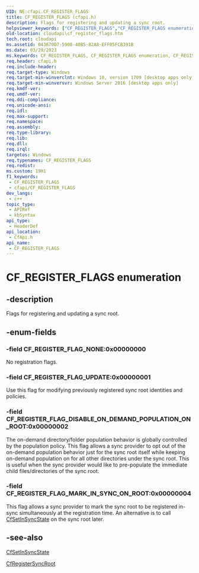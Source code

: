 ```yaml
---
UID: NE:cfapi.CF_REGISTER_FLAGS
title: CF_REGISTER_FLAGS (cfapi.h)
description: Flags for registering and updating a sync root.
helpviewer_keywords: ["CF_REGISTER_FLAGS","CF_REGISTER_FLAGS enumeration","CF_REGISTER_FLAG_DISABLE_ON_DEMAND_POPULATION_ON_ROOT","CF_REGISTER_FLAG_MARK_IN_SYNC_ON_ROOT","CF_REGISTER_FLAG_NONE","CF_REGISTER_FLAG_UPDATE","cfapi/CF_REGISTER_FLAGS","cfapi/CF_REGISTER_FLAG_DISABLE_ON_DEMAND_POPULATION_ON_ROOT","cfapi/CF_REGISTER_FLAG_MARK_IN_SYNC_ON_ROOT","cfapi/CF_REGISTER_FLAG_NONE","cfapi/CF_REGISTER_FLAG_UPDATE","cloudApi.cf_register_flags"]
old-location: cloudapi\cf_register_flags.htm
tech.root: cloudapi
ms.assetid: 043670D7-5908-40B5-82A8-EFF05FCB391B
ms.date: 03/29/2023
ms.keywords: CF_REGISTER_FLAGS, CF_REGISTER_FLAGS enumeration, CF_REGISTER_FLAG_DISABLE_ON_DEMAND_POPULATION_ON_ROOT, CF_REGISTER_FLAG_MARK_IN_SYNC_ON_ROOT, CF_REGISTER_FLAG_NONE, CF_REGISTER_FLAG_UPDATE, cfapi/CF_REGISTER_FLAGS, cfapi/CF_REGISTER_FLAG_DISABLE_ON_DEMAND_POPULATION_ON_ROOT, cfapi/CF_REGISTER_FLAG_MARK_IN_SYNC_ON_ROOT, cfapi/CF_REGISTER_FLAG_NONE, cfapi/CF_REGISTER_FLAG_UPDATE, cloudApi.cf_register_flags
req.header: cfapi.h
req.include-header: 
req.target-type: Windows
req.target-min-winverclnt: Windows 10, version 1709 [desktop apps only]
req.target-min-winversvr: Windows Server 2016 [desktop apps only]
req.kmdf-ver: 
req.umdf-ver: 
req.ddi-compliance: 
req.unicode-ansi: 
req.idl: 
req.max-support: 
req.namespace: 
req.assembly: 
req.type-library: 
req.lib: 
req.dll: 
req.irql: 
targetos: Windows
req.typenames: CF_REGISTER_FLAGS
req.redist: 
ms.custom: 19H1
f1_keywords:
 - CF_REGISTER_FLAGS
 - cfapi/CF_REGISTER_FLAGS
dev_langs:
 - c++
topic_type:
 - APIRef
 - kbSyntax
api_type:
 - HeaderDef
api_location:
 - CfApi.h
api_name:
 - CF_REGISTER_FLAGS
---
```


# CF_REGISTER_FLAGS enumeration

## -description

Flags for registering and updating a sync root.

## -enum-fields

### -field CF_REGISTER_FLAG_NONE:0x00000000

No registration flags.

### -field CF_REGISTER_FLAG_UPDATE:0x00000001

Use this flag for modifying previously registered sync root identities and policies.

### -field CF_REGISTER_FLAG_DISABLE_ON_DEMAND_POPULATION_ON_ROOT:0x00000002

The on-demand directory/folder population behavior is globally controlled by the population policy. This flag allows a sync provider to opt out of the on-demand population behavior just for the sync root itself while keeping on-demand population on for all other directories under the sync root. This is useful when the sync provider would like to pre-populate the immediate child files/directories of the sync root.

### -field CF_REGISTER_FLAG_MARK_IN_SYNC_ON_ROOT:0x00000004

This flag allows a sync provider to mark the sync root to be registered in-sync simultaneously at the registration time. An alternative is to call [CfSetInSyncState](nf-cfapi-cfsetinsyncstate.md) on the sync root later.

## -see-also

[CfSetInSyncState](nf-cfapi-cfsetinsyncstate.md)

[CfRegisterSyncRoot](nf-cfapi-cfregistersyncroot.md)
